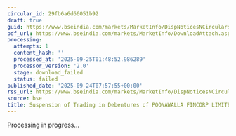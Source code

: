 ```yaml
---
circular_id: 29fb6a6d66051b92
draft: true
guid: https://www.bseindia.com/markets/MarketInfo/DispNoticesNCirculars.aspx?Noticeid={8831A624-F77E-4677-9512-A30C6F891A15}&noticeno=20250924-5&dt=09/24/2025&icount=5&totcount=75&flag=0
pdf_url: https://www.bseindia.com/markets/MarketInfo/DownloadAttach.aspx?id=20250924-5&attachedId=
processing:
  attempts: 1
  content_hash: ''
  processed_at: '2025-09-25T01:48:52.986289'
  processor_version: '2.0'
  stage: download_failed
  status: failed
published_date: '2025-09-24T07:57:55+00:00'
rss_url: https://www.bseindia.com/markets/MarketInfo/DispNoticesNCirculars.aspx?Noticeid={8831A624-F77E-4677-9512-A30C6F891A15}&noticeno=20250924-5&dt=09/24/2025&icount=5&totcount=75&flag=0
source: bse
title: Suspension of Trading in Debentures of POONAWALLA FINCORP LIMITED
---
```


Processing in progress...